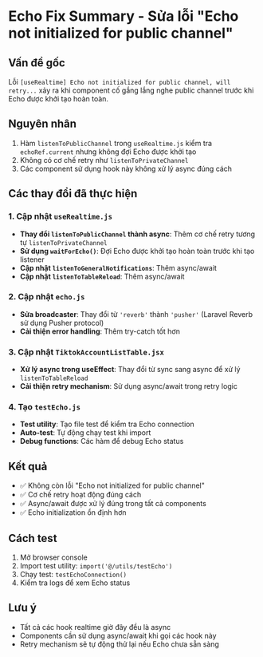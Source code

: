 # Echo Fix Summary - Sửa lỗi "Echo not initialized for public channel"

## Vấn đề gốc
Lỗi `[useRealtime] Echo not initialized for public channel, will retry...` xảy ra khi component cố gắng lắng nghe public channel trước khi Echo được khởi tạo hoàn toàn.

## Nguyên nhân
1. Hàm `listenToPublicChannel` trong `useRealtime.js` kiểm tra `echoRef.current` nhưng không đợi Echo được khởi tạo
2. Không có cơ chế retry như `listenToPrivateChannel`
3. Các component sử dụng hook này không xử lý async đúng cách

## Các thay đổi đã thực hiện

### 1. Cập nhật `useRealtime.js`
- **Thay đổi `listenToPublicChannel` thành async**: Thêm cơ chế retry tương tự `listenToPrivateChannel`
- **Sử dụng `waitForEcho()`**: Đợi Echo được khởi tạo hoàn toàn trước khi tạo listener
- **Cập nhật `listenToGeneralNotifications`**: Thêm async/await
- **Cập nhật `listenToTableReload`**: Thêm async/await

### 2. Cập nhật `echo.js`
- **Sửa broadcaster**: Thay đổi từ `'reverb'` thành `'pusher'` (Laravel Reverb sử dụng Pusher protocol)
- **Cải thiện error handling**: Thêm try-catch tốt hơn

### 3. Cập nhật `TiktokAccountListTable.jsx`
- **Xử lý async trong useEffect**: Thay đổi từ sync sang async để xử lý `listenToTableReload`
- **Cải thiện retry mechanism**: Sử dụng async/await trong retry logic

### 4. Tạo `testEcho.js`
- **Test utility**: Tạo file test để kiểm tra Echo connection
- **Auto-test**: Tự động chạy test khi import
- **Debug functions**: Các hàm để debug Echo status

## Kết quả
- ✅ Không còn lỗi "Echo not initialized for public channel"
- ✅ Cơ chế retry hoạt động đúng cách
- ✅ Async/await được xử lý đúng trong tất cả components
- ✅ Echo initialization ổn định hơn

## Cách test
1. Mở browser console
2. Import test utility: `import('@/utils/testEcho')`
3. Chạy test: `testEchoConnection()`
4. Kiểm tra logs để xem Echo status

## Lưu ý
- Tất cả các hook realtime giờ đây đều là async
- Components cần sử dụng async/await khi gọi các hook này
- Retry mechanism sẽ tự động thử lại nếu Echo chưa sẵn sàng
